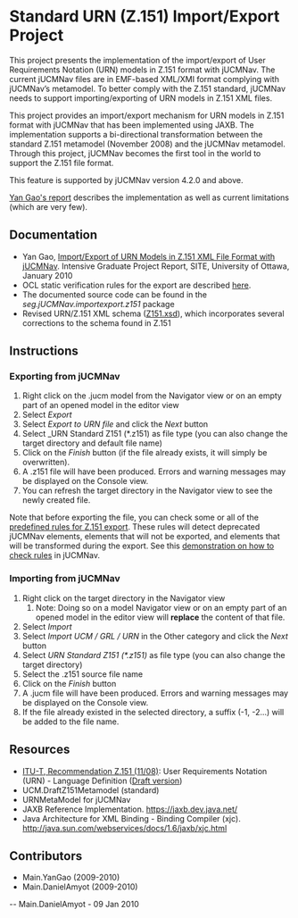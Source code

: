# Standard URN (Z.151) Import/Export Project

This project presents the implementation of the import/export of User
Requirements Notation (URN) models in Z.151 format with jUCMNav. The
current jUCMNav files are in EMF-based XML/XMI format complying with
jUCMNav’s metamodel. To better comply with the Z.151 standard, jUCMNav
needs to support importing/exporting of URN models in Z.151 XML files.

This project provides an import/export mechanism for URN models in Z.151
format with jUCMNav that has been implemented using JAXB. The
implementation supports a bi-directional transformation between the
standard Z.151 metamodel (November 2008) and the jUCMNav metamodel.
Through this project, jUCMNav becomes the first tool in the world to
support the Z.151 file format.

This feature is supported by jUCMNav version 4.2.0 and above.

[Yan Gao's report](UCM.VirLibGaoMastersProject) describes the
implementation as well as current limitations (which are very few).

## Documentation

  - Yan Gao, [Import/Export of URN Models in Z.151 XML File Format with
    jUCMNav](UCM.VirLibGaoMastersProject). Intensive Graduate Project
    Report, SITE, University of Ottawa, January 2010
  - OCL static verification rules for the export are described
    [here](PredefinedSemanticsRulesOverview#Z_151_Export).
  - The documented source code can be found in the
    *seg.jUCMNav.importexport.z151* package
  - Revised URN/Z.151 XML schema ([Z151.xsd](%ATTACHURL%/Z151.xsd)),
    which incorporates several corrections to the schema found in Z.151

## Instructions

### Exporting from jUCMNav

1.  Right click on the .jucm model from the Navigator view or on an
    empty part of an opened model in the editor view
2.  Select *Export*
3.  Select *Export to URN file* and click the *Next* button
4.  Select \_URN Standard Z151 (\*.z151) as file type (you can also
    change the target directory and default file name)
5.  Click on the *Finish* button (if the file already exists, it will
    simply be overwritten).
6.  A .z151 file will have been produced. Errors and warning messages
    may be displayed on the Console view.
7.  You can refresh the target directory in the Navigator view to see
    the newly created file.

Note that before exporting the file, you can check some or all of the
[predefined rules for Z.151
export](PredefinedSemanticsRulesOverview#Z_151_Export). These rules will
detect deprecated jUCMNav elements, elements that will not be exported,
and elements that will be transformed during the export. See this
[demonstration on how to check rules](JUCMNavRelease410#Video_Overviews)
in jUCMNav.

### Importing from jUCMNav

1.  Right click on the target directory in the Navigator view
    1.  Note: Doing so on a model Navigator view or on an empty part of
        an opened model in the editor view will **replace** the content
        of that file.
2.  Select *Import*
3.  Select *Import UCM / GRL / URN* in the Other category and click the
    *Next* button
4.  Select *URN Standard Z151 (\*.z151)* as file type (you can also
    change the target directory)
5.  Select the .z151 source file name
6.  Click on the *Finish* button
7.  A .jucm file will have been produced. Errors and warning messages
    may be displayed on the Console view.
8.  If the file already existed in the selected directory, a suffix (-1,
    -2...) will be added to the file name.

## Resources

  - [ITU-T, Recommendation Z.151
    (11/08)](http://www.itu.int/rec/T-REC-Z.151/en): User Requirements
    Notation (URN) - Language Definition ([Draft
    version](UCM.DraftZ151Standard))
  - UCM.DraftZ151Metamodel (standard)
  - URNMetaModel for jUCMNav
  - JAXB Reference Implementation. <https://jaxb.dev.java.net/>
  - Java Architecture for XML Binding - Binding Compiler (xjc).
    <http://java.sun.com/webservices/docs/1.6/jaxb/xjc.html>

## Contributors

  - Main.YanGao (2009-2010)
  - Main.DanielAmyot (2009-2010)

\-- Main.DanielAmyot - 09 Jan 2010
